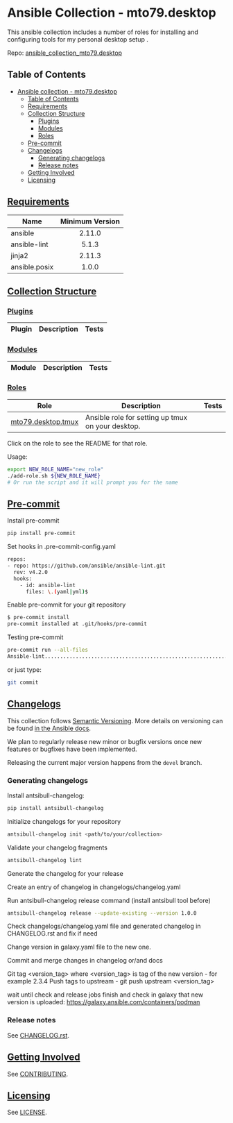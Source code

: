 # Ansible Collection - mto79.desktop

This ansible collection includes a number of roles for installing and configuring tools for my personal desktop setup .

Repo: [ansible_collection_mto79.desktop](https://github.com/mto79/ansible_collection_mto79.desktop)


## Table of Contents

- [Ansible collection - mto79.desktop](#ansible-collection---mto79desktop)
  - [Table of Contents](#table-of-contents)
  - [Requirements](#requirements)
  - [Collection Structure](#collection-structure)
    - [Plugins](#plugins)
    - [Modules](#modules)
    - [Roles](#roles)
  - [Pre-commit](#pre-commit)
  - [Changelogs](#changelogs)
    - [Generating changelogs](#generating-changelogs)
    - [Release notes](#release-notes)
  - [Getting Involved](#getting-involved)
  - [Licensing](#licensing)

## [Requirements](#requirements)

| Name             | Minimum Version |
|------------------|:---------------:|
| ansible          | 2.11.0          |
| ansible-lint     | 5.1.3           |
| jinja2           | 2.11.3          |
| ansible.posix    | 1.0.0           |

## [Collection Structure](#collection-structure)

### [Plugins](#plugins)

 Plugin | Description | Tests |
| --- | --- | --- |

### [Modules](#modules)

 Module | Description | Tests |
| --- | --- | --- |

### [Roles](#roles)

| Role | Description | Tests |
| --- | --- | --- |
| [mto79.desktop.tmux](https://github.com/mto79/ansible_collection_mto79.desktop/roles/tmux/README.md) | Ansible role for setting up tmux on your desktop. |


Click on the role to see the README for that role.

Usage:

```bash
export NEW_ROLE_NAME="new_role"
./add-role.sh ${NEW_ROLE_NAME}
# Or run the script and it will prompt you for the name
```

## [Pre-commit](#pre-commit)

Install pre-commit

```bash
pip install pre-commit
```

Set hooks in .pre-commit-config.yaml

```bash
repos:
- repo: https://github.com/ansible/ansible-lint.git
  rev: v4.2.0
  hooks:
    - id: ansible-lint
      files: \.(yaml|yml)$
```

Enable pre-commit for your git repository

```bash
$ pre-commit install
pre-commit installed at .git/hooks/pre-commit
```

Testing pre-commit

```bash
pre-commit run --all-files
Ansible-lint.............................................................Passed
```

or just type:

```bash
git commit
```

## [Changelogs](#changelogs)

This collection follows [Semantic Versioning](https://semver.org/). More details on versioning can be found [in the Ansible docs](https://docs.ansible.com/ansible/latest/dev_guide/developing_collections.html#collection-versions).

We plan to regularly release new minor or bugfix versions once new features or bugfixes have been implemented.

Releasing the current major version happens from the `devel` branch.

### Generating changelogs

Install antsibull-changelog:

```bash
pip install antsibull-changelog
```

Initialize changelogs for your repository

```bash
antsibull-changelog init <path/to/your/collection>
```

Validate your changelog fragments

```bash
antsibull-changelog lint
```

Generate the changelog for your release

Create an entry of changelog in changelogs/changelog.yaml

Run antsibull-changelog release command (install antsibull tool before)

```bash
antsibull-changelog release --update-existing --version 1.0.0
```

Check changelogs/changelog.yaml file and generated changelog in CHANGELOG.rst and fix if need

Change version in galaxy.yaml file to the new one.

Commit and merge changes in changelog or/and docs

Git tag <version_tag> where <version_tag> is tag of the new version - for example 2.3.4
Push tags to upstream - git push upstream <version_tag>

wait until check and release jobs finish and check in galaxy that new version is uploaded: https://galaxy.ansible.com/containers/podman

### Release notes

See [CHANGELOG.rst](CHANGELOG.rst).

## [Getting Involved](#getting-involved)

See [CONTRIBUTING](CONTRIBUTING.md).

## [Licensing](#licensing)

See [LICENSE](LICENSE).
